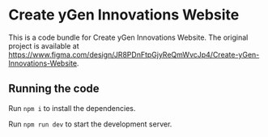 
  # Create yGen Innovations Website

  This is a code bundle for Create yGen Innovations Website. The original project is available at https://www.figma.com/design/JR8PDnFtpGjyReQmWvcJp4/Create-yGen-Innovations-Website.

  ## Running the code

  Run `npm i` to install the dependencies.

  Run `npm run dev` to start the development server.
  